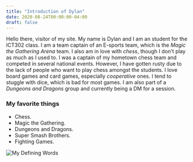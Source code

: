 ```yaml
---
title: "Introduction of Dylan"
date: 2020-08-24T00:00:00-04:00
draft: false
---
```


Hello there, visitor of my site. My name is Dylan and I am an student for the ICT302 class. I am a team captain of an E-sports team, which is the *Magic the Gathering Arena* team. 
I also am in love with *chess*, though I don't play as much as I used to. I was a captain of my hometown chess team and competed in several national events. However, I have gotten rusty due to the lack of people who want to play chess amongst the students.
I love board games and card games, especially *cooperative* ones. I tend to stuggle with dice, which is bad for most games. I am also part of a *Dungeons and Dragons* group and currently being a DM for a session.

### My favorite things
+ Chess.
+ Magic the Gathering.
+ Dungeons and Dragons.
+ Super Smash Brothers.
+ Fighting Games.


![My Defining Words](https://affectionate-easley-365e1a.netlify.app/content/Yinyang_sun.png)
